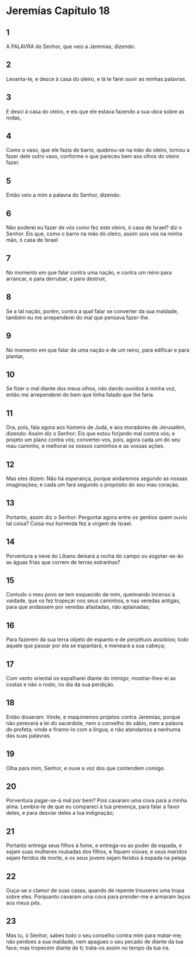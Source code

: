 # Jeremías Capítulo 18

## 1
A PALAVRA do Senhor, que veio a Jeremias, dizendo:

## 2
Levanta-te, e desce à casa do oleiro, e lá te farei ouvir as minhas palavras.

## 3
E desci à casa do oleiro, e eis que ele estava fazendo a sua obra sobre as rodas,

## 4
Como o vaso, que ele fazia de barro, quebrou-se na mão do oleiro, tornou a fazer dele outro vaso, conforme o que pareceu bem aos olhos do oleiro fazer.

## 5
Então veio a mim a palavra do Senhor, dizendo:

## 6
Não poderei eu fazer de vós como fez este oleiro, ó casa de Israel? diz o Senhor. Eis que, como o barro na mão do oleiro, assim sois vós na minha mão, ó casa de Israel.

## 7
No momento em que falar contra uma nação, e contra um reino para arrancar, e para derrubar, e para destruir,

## 8
Se a tal nação, porém, contra a qual falar se converter da sua maldade, também eu me arrependerei do mal que pensava fazer-lhe.

## 9
No momento em que falar de uma nação e de um reino, para edificar e para plantar,

## 10
Se fizer o mal diante dos meus olhos, não dando ouvidos à minha voz, então me arrependerei do bem que tinha falado que lhe faria.

## 11
Ora, pois, fala agora aos homens de Judá, e aos moradores de Jerusalém, dizendo: Assim diz o Senhor: Eis que estou forjando mal contra vós; e projeto um plano contra vós; convertei-vos, pois, agora cada um do seu mau caminho, e melhorai os vossos caminhos e as vossas ações.

## 12
Mas eles dizem: Não há esperança, porque andaremos segundo as nossas imaginações; e cada um fará segundo o propósito do seu mau coração.

## 13
Portanto, assim diz o Senhor: Perguntai agora entre os gentios quem ouviu tal coisa? Coisa mui horrenda fez a virgem de Israel.

## 14
Porventura a neve do Líbano deixará a rocha do campo ou esgotar-se-ão as águas frias que correm de terras estranhas?

## 15
Contudo o meu povo se tem esquecido de mim, queimando incenso à vaidade, que os fez tropeçar nos seus caminhos, e nas veredas antigas, para que andassem por veredas afastadas, não aplainadas;

## 16
Para fazerem da sua terra objeto de espanto e de perpétuos assobios; todo aquele que passar por ela se espantará, e meneará a sua cabeça;

## 17
Com vento oriental os espalharei diante do inimigo; mostrar-lhes-ei as costas e não o rosto, no dia da sua perdição.

## 18
Então disseram: Vinde, e maquinemos projetos contra Jeremias; porque não perecerá a lei do sacerdote, nem o conselho do sábio, nem a palavra do profeta; vinde e firamo-lo com a língua, e não atendamos a nenhuma das suas palavras.

## 19
Olha para mim, Senhor, e ouve a voz dos que contendem comigo.

## 20
Porventura pagar-se-á mal por bem? Pois cavaram uma cova para a minha alma. Lembra-te de que eu compareci à tua presença, para falar a favor deles, e para desviar deles a tua indignação;

## 21
Portanto entrega seus filhos à fome, e entrega-os ao poder da espada, e sejam suas mulheres roubadas dos filhos, e fiquem viúvas; e seus maridos sejam feridos de morte, e os seus jovens sejam feridos à espada na peleja.

## 22
Ouça-se o clamor de suas casas, quando de repente trouxeres uma tropa sobre eles. Porquanto cavaram uma cova para prender-me e armaram laços aos meus pés.

## 23
Mas tu, ó Senhor, sabes todo o seu conselho contra mim para matar-me; não perdoes a sua maldade, nem apagues o seu pecado de diante da tua face; mas tropecem diante de ti; trata-os assim no tempo da tua ira.


